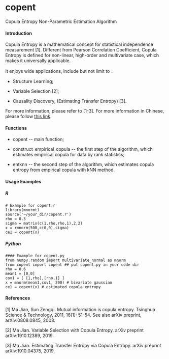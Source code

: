 # copent
Copula Entropy Non-Parametric Estimation Algorithm


#### Introduction
Copula Entropy is a mathematical concept for statistical independence measurement [1]. Different from Pearson Correlation Coefficient, Copula Entropy is defined for non-linear, high-order and multivariate case, which makes it universally applicable.

It enjoys wide applications, include but not limit to：

* Structure Learning;

* Variable Selection [2];

* Causality Discovery, (Estimating Transfer Entropy) [3].

For more information, please refer to [1-3]. For more information in Chinese, please follow [this link](http://blog.sciencenet.cn/blog-3018268-978326.html).

#### Functions
* copent -- main function;

* construct_empirical_copula -- the first step of the algorithm, which estimates empirical copula for data by rank statistics;

* entknn -- the second step of the algorithm, which estimates copula entropy from empirical copula with kNN method.

#### Usage Examples
##### R
```
# Example for copent.r
library(mnormt)
source('~/your_dir/copent.r')
rho = 0.5
sigma = matrix(c(1,rho,rho,1),2,2)
x = rmnorm(500,c(0,0),sigma)
ce1 = copent(x)
```
##### Python
```
#### Example for copent.py
from numpy.random import multivariate_normal as mnorm
from copent import copent ## put copent.py in your code dir
rho = 0.6
mean1 = [0,0]
cov1 = [ [1,rho],[rho,1] ]
x = mnorm(mean1,cov1, 200) # bivariate gaussian 
ce1 = copent(x) # estimated copula entropy
```

#### References
[1] Ma Jian, Sun Zengqi. Mutual information is copula entropy. Tsinghua Science & Technology, 2011, 16(1): 51-54. See also arXiv preprint, arXiv:0808.0845, 2008.

[2] Ma Jian. Variable Selection with Copula Entropy. arXiv preprint arXiv:1910.12389, 2019.

[3] Ma Jian. Estimating Transfer Entropy via Copula Entropy. arXiv preprint arXiv:1910.04375, 2019.
